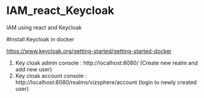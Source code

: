 # IAM_react_Keycloak
IAM using react and Keycloak 


#Install Keycloak in docker 

https://www.keycloak.org/getting-started/getting-started-docker


1) Key cloak admin console : http://localhost:8080/ (Create new realm and add new user)
2) Key cloak account console : http://localhost:8080/realms/vizsphere/account (login to newly created user)
   
 
